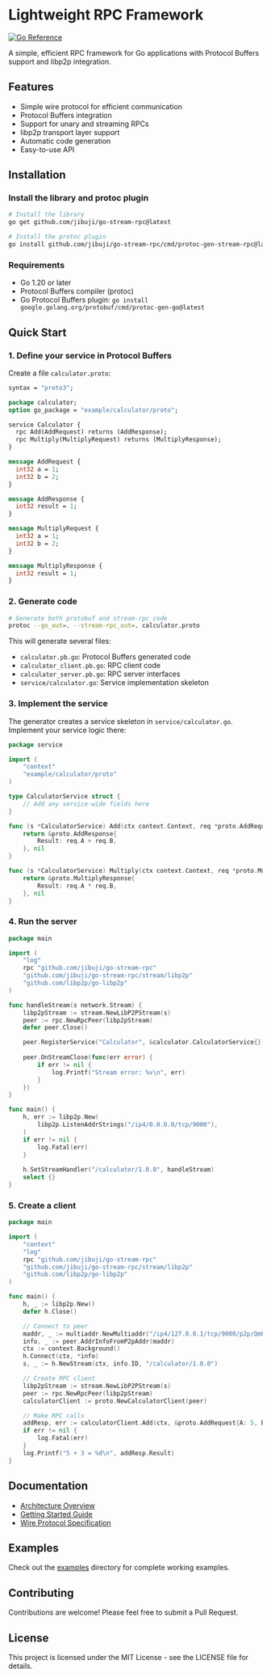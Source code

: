 # Lightweight RPC Framework

[![Go Reference](https://pkg.go.dev/badge/github.com/jibuji/go-stream-rpc.svg)](https://pkg.go.dev/github.com/jibuji/go-stream-rpc)

A simple, efficient RPC framework for Go applications with Protocol Buffers support and libp2p integration.

## Features
- Simple wire protocol for efficient communication
- Protocol Buffers integration
- Support for unary and streaming RPCs
- libp2p transport layer support
- Automatic code generation
- Easy-to-use API

## Installation

### Install the library and protoc plugin
```bash
# Install the library
go get github.com/jibuji/go-stream-rpc@latest

# Install the protoc plugin
go install github.com/jibuji/go-stream-rpc/cmd/protoc-gen-stream-rpc@latest
```

### Requirements
- Go 1.20 or later
- Protocol Buffers compiler (protoc)
- Go Protocol Buffers plugin: `go install google.golang.org/protobuf/cmd/protoc-gen-go@latest`

## Quick Start

### 1. Define your service in Protocol Buffers
Create a file `calculator.proto`:
```protobuf
syntax = "proto3";

package calculator;
option go_package = "example/calculator/proto";

service Calculator {
  rpc Add(AddRequest) returns (AddResponse);
  rpc Multiply(MultiplyRequest) returns (MultiplyResponse);
}

message AddRequest {
  int32 a = 1;
  int32 b = 2;
}

message AddResponse {
  int32 result = 1;
}

message MultiplyRequest {
  int32 a = 1;
  int32 b = 2;
}

message MultiplyResponse {
  int32 result = 1;
}
```

### 2. Generate code
```bash
# Generate both protobuf and stream-rpc code
protoc --go_out=. --stream-rpc_out=. calculator.proto
```

This will generate several files:
- `calculator.pb.go`: Protocol Buffers generated code
- `calculator_client.pb.go`: RPC client code
- `calculator_server.pb.go`: RPC server interfaces
- `service/calculator.go`: Service implementation skeleton

### 3. Implement the service
The generator creates a service skeleton in `service/calculator.go`. Implement your service logic there:

```go
package service

import (
    "context"
    "example/calculator/proto"
)

type CalculatorService struct {
    // Add any service-wide fields here
}

func (s *CalculatorService) Add(ctx context.Context, req *proto.AddRequest) (*proto.AddResponse, error) {
    return &proto.AddResponse{
        Result: req.A + req.B,
    }, nil
}

func (s *CalculatorService) Multiply(ctx context.Context, req *proto.MultiplyRequest) (*proto.MultiplyResponse, error) {
    return &proto.MultiplyResponse{
        Result: req.A * req.B,
    }, nil
}
```

### 4. Run the server
```go
package main

import (
    "log"
    rpc "github.com/jibuji/go-stream-rpc"
    "github.com/jibuji/go-stream-rpc/stream/libp2p"
    "github.com/libp2p/go-libp2p"
)

func handleStream(s network.Stream) {
    libp2pStream := stream.NewLibP2PStream(s)
    peer := rpc.NewRpcPeer(libp2pStream)
    defer peer.Close()

    peer.RegisterService("Calculator", &calculator.CalculatorService{})
    
    peer.OnStreamClose(func(err error) {
        if err != nil {
            log.Printf("Stream error: %v\n", err)
        }
    })
}

func main() {
    h, err := libp2p.New(
        libp2p.ListenAddrStrings("/ip4/0.0.0.0/tcp/9000"),
    )
    if err != nil {
        log.Fatal(err)
    }
    
    h.SetStreamHandler("/calculator/1.0.0", handleStream)
    select {}
}
```

### 5. Create a client
```go
package main

import (
    "context"
    "log"
    rpc "github.com/jibuji/go-stream-rpc"
    "github.com/jibuji/go-stream-rpc/stream/libp2p"
    "github.com/libp2p/go-libp2p"
)

func main() {
    h, _ := libp2p.New()
    defer h.Close()

    // Connect to peer
    maddr, _ := multiaddr.NewMultiaddr("/ip4/127.0.0.1/tcp/9000/p2p/QmPeerID")
    info, _ := peer.AddrInfoFromP2pAddr(maddr)
    ctx := context.Background()
    h.Connect(ctx, *info)
    s, _ := h.NewStream(ctx, info.ID, "/calculator/1.0.0")

    // Create RPC client
    libp2pStream := stream.NewLibP2PStream(s)
    peer := rpc.NewRpcPeer(libp2pStream)
    calculatorClient := proto.NewCalculatorClient(peer)

    // Make RPC calls
    addResp, err := calculatorClient.Add(ctx, &proto.AddRequest{A: 5, B: 3})
    if err != nil {
        log.Fatal(err)
    }
    log.Printf("5 + 3 = %d\n", addResp.Result)
}
```

## Documentation
- [Architecture Overview](docs/architecture.md)
- [Getting Started Guide](docs/getting_started.md)
- [Wire Protocol Specification](docs/wire_protocol.md)

## Examples
Check out the [examples](examples/) directory for complete working examples.

## Contributing
Contributions are welcome! Please feel free to submit a Pull Request.

## License
This project is licensed under the MIT License - see the LICENSE file for details.